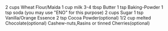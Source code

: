 2 cups Wheat Flour/Maida
1 cup milk
3-4 tbsp Butter
1 tsp Baking-Powder
1 tsp soda (you may use "ENO" for this purpose)
2 cups Sugar
1 tsp Vanilla/Orange Essence
2 tsp Cocoa Powder(optional)
1/2 cup melted Chocolate(optional)
Cashew-nuts,Rasins or tinned Cherries(optional)